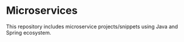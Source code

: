 # Microservices
This repository includes microservice projects/snippets using Java and Spring ecosystem.
